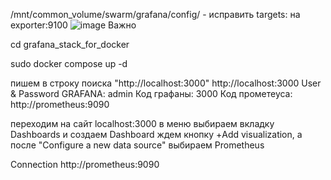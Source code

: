 /mnt/common_volume/swarm/grafana/config/ - исправить targets: на exporter:9100
![image](https://github.com/user-attachments/assets/7b54df45-ae03-4118-a2b6-f276c63b3c03)
Важно

cd grafana_stack_for_docker

sudo docker compose up -d

пишем в строку поиска "http://localhost:3000" http://localhost:3000 User & Password GRAFANA: admin Код графаны: 3000 Код прометеуса: http://prometheus:9090

переходим на сайт localhost:3000 в меню выбираем вкладку Dashboards и создаем Dashboard ждем кнопку +Add visualization, а после "Configure a new data source" выбираем Prometheus

Connection http://prometheus:9090
